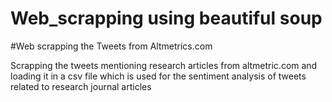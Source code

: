 # Web_scrapping using beautiful soup
#Web scrapping the Tweets from Altmetrics.com

Scrapping the tweets mentioning research articles from altmetric.com and loading it in a csv file which is used for the sentiment analysis 
of tweets related to research journal articles
